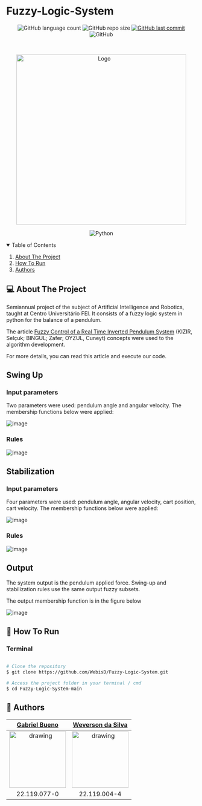 # Fuzzy-Logic-System




<p align="center">
  <img alt="GitHub language count" src="https://img.shields.io/github/languages/count/WebisD/Fuzzy-Logic-System">

  <img alt="GitHub repo size" src="https://img.shields.io/github/repo-size/WebisD/Fuzzy-Logic-System">
  
  <a href="https://github.com/henriquevital00/pong-game/commits/master">
    <img alt="GitHub last commit" src="https://img.shields.io/github/last-commit/WebisD/Fuzzy-Logic-System">
  </a>
  
   <img alt="GitHub" src="https://img.shields.io/github/license/WebisD/Fuzzy-Logic-System">
</p>

<!-- PROJECT LOGO -->
<br />
<p align="center">
  <a href="https://github.com/antuniooh/Relic">
    <img src="https://www.researchgate.net/profile/Mariagrazia-Dotoli/publication/268276446/figure/fig1/AS:619977862287362@1524825649487/Pendulum-swing-up-and-stabilization-zone_Q640.jpg" alt="Logo" width="450">
  </a>
</p>

<p align="center">
  <img alt="Python" src="https://img.shields.io/badge/Python-3776AB?style=for-the-badge&logo=python&logoColor=white"/>
</p>


<!-- TABLE OF CONTENTS -->
<details open="open">
  <summary>Table of Contents</summary>
  <ol>
    <li>
      <a href="#-about-the-project">About The Project</a>
    </li>
    <li>
      <a href="#-how-to-run">How To Run</a>
    </li>
    <li>
      <a href="#-authors">Authors</a>
    </li>
  </ol>
</details>


<!-- ABOUT THE PROJECT -->
## 💻 About The Project
Semiannual project of the subject of Artificial Intelligence and Robotics, taught at Centro Universitário FEI. It consists of a fuzzy logic system in python for the balance of a pendulum.

The article <a href="https://www.researchgate.net/publication/228633624_Fuzzy_Control_of_a_Real_Time_Inverted_Pendulum_System">Fuzzy Control of a Real Time Inverted Pendulum System</a> (KIZIR, Selçuk; BINGUL; Zafer; OYZUL, Cuneyt) concepts were used to the algorithm development.

For more details, you can read this article and execute our code.

## Swing Up

### Input parameters
Two parameters were used: pendulum angle and angular velocity. The membership functions below were applied:

![image](https://user-images.githubusercontent.com/56837996/162648090-97ce0c8a-d204-4001-a204-60ba0c763341.png)

### Rules
![image](https://user-images.githubusercontent.com/56837996/162648530-446c8ffe-8cac-44c7-92e7-45b0ba8b960c.png)

## Stabilization

### Input parameters
Four parameters were used: pendulum angle, angular velocity, cart position, cart velocity. The membership functions below were applied:

![image](https://user-images.githubusercontent.com/56837996/162648332-01a942b8-d3bb-469b-b82a-ffae6799901e.png)

### Rules
![image](https://user-images.githubusercontent.com/56837996/162648486-7600f918-2af6-4531-9da2-87bd65e08445.png)

## Output
The system output is the pendulum applied force. Swing-up and stabilization rules use the same output fuzzy subsets.

The output membership function is in the figure below

![image](https://user-images.githubusercontent.com/56837996/162648788-26811ee5-a890-4818-b9a6-18cf49fdd759.png)

<!-- HOW TO RUN -->
## 🚀 How To Run

### Terminal
```bash

# Clone the repository
$ git clone https://github.com/WebisD/Fuzzy-Logic-System.git

# Access the project folder in your terminal / cmd
$ cd Fuzzy-Logic-System-main
```

## 🤖 Authors

 [Gabriel Bueno](https://github.com/GabrielBueno200)|  [Weverson da Silva](https://github.com/WebisD)
:-------------------------:|:-------------------------:|
 <img src="https://avatars.githubusercontent.com/u/56837996?v=4" alt="drawing" width="150"/>  | <img src="https://avatars.githubusercontent.com/u/49571908?v=4" alt="drawing" width="150"/>
22.119.077-0 | 22.119.004-4
